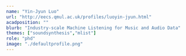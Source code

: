 ```yaml
---
name: "Yin-Jyun Luo"
url: "http://eecs.qmul.ac.uk/profiles/luoyin-jyun.html"
acadposition: ""
blurb: "Industry-scale Machine Listening for Music and Audio Data"
themes: ["soundsynthesis","mlist"]
role: "phd"
image: "./defaultprofile.png"
---
```


